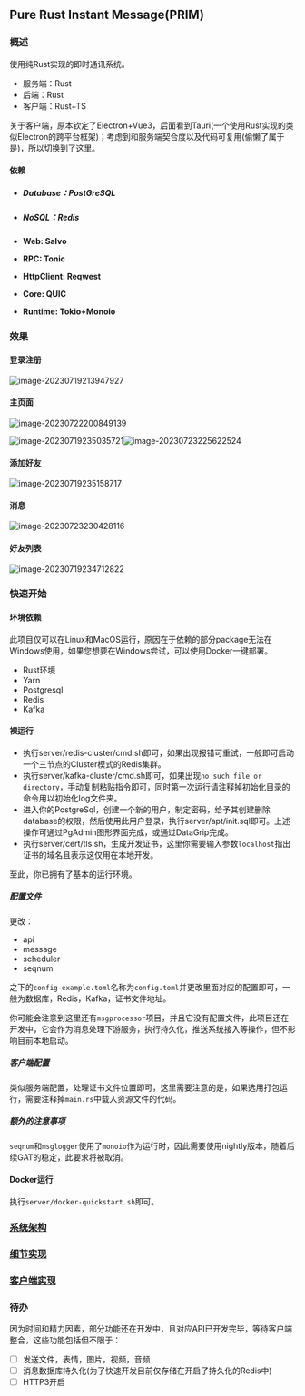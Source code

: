 ## Pure Rust Instant Message(PRIM)

### 概述

使用纯Rust实现的即时通讯系统。

- 服务端：Rust
- 后端：Rust
- 客户端：Rust+TS

关于客户端，原本钦定了Electron+Vue3，后面看到Tauri(一个使用Rust实现的类似Electron的跨平台框架)；考虑到和服务端契合度以及代码可复用(偷懒了属于是)，所以切换到了这里。

#### 依赖

- ##### Database：PostGreSQL

- ##### NoSQL：Redis

- **Web: Salvo**

- **RPC: Tonic**

- **HttpClient: Reqwest**

- **Core: QUIC**

- **Runtime: Tokio+Monoio**

### 效果

#### 登录注册

![image-20230719213947927](./doc/image-20230719213947927.png)

#### 主页面

![image-20230722200849139](./doc/image-20230722200849139.png)

![image-20230719235035721](./doc/image-20230719235035721.png)![image-20230723225622524](./doc/image-20230723225622524.png)

#### 添加好友

![image-20230719235158717](./doc/image-20230719235158717.png)

#### 消息

![image-20230723230428116](./doc/image-20230723230428116.png)

#### 好友列表

![image-20230719234712822](./doc/image-20230719234712822.png)

### 快速开始

#### 环境依赖

此项目仅可以在Linux和MacOS运行，原因在于依赖的部分package无法在Windows使用，如果您想要在Windows尝试，可以使用Docker一键部署。

- Rust环境
- Yarn
- Postgresql
- Redis
- Kafka

#### 裸运行

- 执行server/redis-cluster/cmd.sh即可，如果出现报错可重试，一般即可启动一个三节点的Cluster模式的Redis集群。
- 执行server/kafka-cluster/cmd.sh即可，如果出现`no such file or directory`，手动复制粘贴指令即可，同时第一次运行请注释掉初始化目录的命令用以初始化log文件夹。
- 进入你的PostgreSql，创建一个新的用户，制定密码，给予其创建删除database的权限，然后使用此用户登录，执行server/apt/init.sql即可。上述操作可通过PgAdmin图形界面完成，或通过DataGrip完成。
- 执行server/cert/tls.sh，生成开发证书，这里你需要输入参数`localhost`指出证书的域名且表示这仅用在本地开发。

至此，你已拥有了基本的运行环境。

##### 配置文件

更改：

- api
- message
- scheduler
- seqnum

之下的`config-example.toml`名称为`config.toml`并更改里面对应的配置即可，一般为数据库，Redis，Kafka，证书文件地址。

你可能会注意到这里还有`msgprocessor`项目，并且它没有配置文件，此项目还在开发中，它会作为消息处理下游服务，执行持久化，推送系统接入等操作，但不影响目前本地启动。

##### 客户端配置

类似服务端配置，处理证书文件位置即可，这里需要注意的是，如果选用打包运行，需要注释掉`main.rs`中载入资源文件的代码。

##### 额外的注意事项

`seqnum`和`msglogger`使用了`monoio`作为运行时，因此需要使用nightly版本，随着后续GAT的稳定，此要求将被取消。

#### Docker运行

执行`server/docker-quickstart.sh`即可。

### [系统架构](./doc/1.md)

### [细节实现](./doc/2.md)

### [客户端实现](./doc/3.md)

### 待办

因为时间和精力因素，部分功能还在开发中，且对应API已开发完毕，等待客户端整合，这些功能包括但不限于：

 - [ ] 发送文件，表情，图片，视频，音频
 - [ ] 消息数据库持久化(为了快速开发目前仅存储在开启了持久化的Redis中)
 - [ ] HTTP3开启
